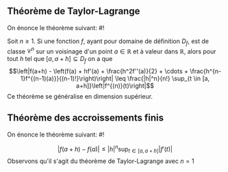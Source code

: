 ## Théorème de Taylor-Lagrange
On énonce le théorème suivant: #!

Soit $n \geq 1$. Si une fonction $f$, ayant pour domaine de définition $D_f$, est de classe $\mathcal C^n$ sur un voisinage d'un point $a \in \mathbb R$ et à valeur dans $\mathbb R$, alors pour tout $h$ tel que $[a, a+h] \subseteq D_f$ on a que $$\left|f(a+h) - \left(f(a) + hf'(a) + \frac{h^2f''(a)}{2} + \cdots + \frac{h^{n-1}f^{(n-1)(a)}}{(n-1)!}\right)\right| \leq \frac{|h|^n}{n!} \sup_{t \in [a, a+h]}\left|f^{(n)}(t)\right|$$Ce théorème se généralise en dimension supérieur.
<!--ID: 1729460249595-->



## Théorème des accroissements finis
On énonce le théorème suivant: #!

$$\left|f(a+h) - f(a)\right| \leq |h|^n \sup_{t \in [a, a+h]}\left|f'(t)\right|$$Observons qu'il s'agit du théorème de Taylor-Lagrange avec $n= 1$
<!--ID: 1729460249598-->


